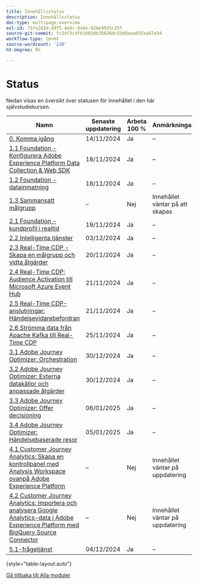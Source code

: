 ```yaml
---
title: Innehållsstatus
description: Innehållsstatus
doc-type: multipage-overview
exl-id: 75fe2d3d-d9f5-4e9c-8dde-928e9935c25f
source-git-commit: fc24f3c9fb1683db35026dc53d0aaa055aa87e34
workflow-type: tm+mt
source-wordcount: '220'
ht-degree: 0%

---
```


# Status

Nedan visas en översikt över statusen för innehållet i den här självstudiekursen.

| Namn | Senaste uppdatering | Arbeta 100 % | Anmärkningar |
| ---------------------- | ------------ | ------------ |------------ |
| [0. Komma igång](./modules/gettingstarted/gettingstarted/getting-started.md) | 14/11/2024 | Ja | – |
| [1.1 Foundation - Konfigurera Adobe Experience Platform Data Collection &amp; Web SDK](./modules/datacollection/module1.1/data-ingestion-launch-web-sdk.md) | 18/11/2024 | Ja | – |
| [1.2 Foundation - datainmatning](./modules/datacollection/module1.2/data-ingestion.md) | 18/11/2024 | Ja | – |
| [1.3 Sammansatt målgrupp](./modules/datacollection/module1.3/fac.md) | – | Nej | Innehållet väntar på att skapas |
| [2.1 Foundation - kundprofil i realtid](./modules/rtcdp-b2c/module2.1/real-time-customer-profile.md) | 19/11/2024 | Ja | – |
| [2.2 Intelligenta tjänster](./modules/rtcdp-b2c/module2.2/intelligent-services.md) | 03/12/2024 | Ja | – |
| [2.3 Real-Time CDP - Skapa en målgrupp och vidta åtgärder](./modules/rtcdp-b2c/module2.3/real-time-cdp-build-a-segment-take-action.md) | 20/11/2024 | Ja | – |
| [2.4 Real-Time CDP: Audience Activation till Microsoft Azure Event Hub](./modules/rtcdp-b2c/module2.4/segment-activation-microsoft-azure-eventhub.md) | 21/11/2024 | Ja | – |
| [2.5 Real-Time CDP-anslutningar: Händelsevidarebefordran](./modules/rtcdp-b2c/module2.5/aep-data-collection-ssf.md) | 21/11/2024 | Ja | – |
| [2.6 Strömma data från Apache Kafka till Real-Time CDP](./modules/rtcdp-b2c/module2.6/aep-apache-kafka.md) | 25/11/2024 | Ja | – |
| [3.1 Adobe Journey Optimizer: Orchestration](./modules/ajo-b2c/module3.1/journey-orchestration-create-account.md) | 30/12/2024 | Ja | – |
| [3.2 Adobe Journey Optimizer: Externa datakällor och anpassade åtgärder](./modules/ajo-b2c/module3.2/journey-orchestration-external-weather-api-sms.md) | 30/12/2024 | Ja | – |
| [3.3 Adobe Journey Optimizer: Offer decisioning](./modules/ajo-b2c/module3.3/offer-decisioning.md) | 06/01/2025 | Ja | – |
| [3.4 Adobe Journey Optimizer: Händelsebaserade resor](./modules/ajo-b2c/module3.4/journeyoptimizer.md) | 05/01/2025 | Ja | – |
| [4.1 Customer Journey Analytics: Skapa en kontrollpanel med Analysis Workspace ovanpå Adobe Experience Platform](./modules/cja-b2c/module4.1/customer-journey-analytics-build-a-dashboard.md) | – | Nej | Innehållet väntar på uppdatering |
| [4.2 Customer Journey Analytics: Importera och analysera Google Analytics-data i Adobe Experience Platform med BigQuery Source Connector](./modules/cja-b2c/module4.2/customer-journey-analytics-bigquery-gcp.md) | – | Nej | Innehållet väntar på uppdatering |
| [5.1-frågetjänst](./modules/datadistiller/module5.1/query-service.md) | 04/12/2024 | Ja | – |

{style="table-layout:auto"}

[Gå tillbaka till Alla moduler](./overview.md)
